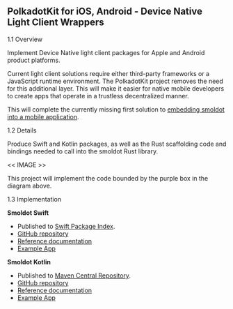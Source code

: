 ## PolkadotKit for iOS, Android - Device Native Light Client Wrappers

1.1 Overview

Implement Device Native light client packages for Apple and Android product platforms.

Current light client solutions require either third-party frameworks or a JavaScript runtime environment. The PolkadotKit project removes the need for this additional layer. This will make it easier for native mobile developers to create apps that operate in a trustless decentralized manner.

This will complete the currently missing first solution to [embedding smoldot into a mobile application](https://github.com/smol-dot/smoldot?tab=readme-ov-file#can-i-embed-smoldot-into-a-mobile-application-or-an-application-in-general).

1.2 Details

Produce Swift and Kotlin packages, as well as the Rust scaffolding code and bindings needed to call into the smoldot Rust library.

<< IMAGE >>

This project will implement the code bounded by the purple box in the diagram above.

1.3 Implementation

**Smoldot Swift**

* Published to [Swift Package Index](https://swiftpackageindex.com/finsig/smoldot-swift).
*  [GitHub repository](https://github.com/finsig/smoldot-swift)
* [Reference documentation](https://finsig.github.io/smoldot-swift/documentation/smoldotswift/)
* [Example App](https://github.com/finsig/smoldot-swift-example)

**Smoldot Kotlin**

* Published to [Maven Central Repository](https://swiftpackageindex.com/finsig/smoldot-swift).
* [GitHub repository](https://github.com/finsig/smoldot-kotlin)
* [Reference documentation](https://finsig.github.io/smoldot-kotlin/)
* [Example App](https://github.com/finsig/smoldot-kotlin/smoldotkotlinexample)

